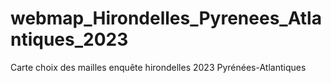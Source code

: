 # webmap_Hirondelles_Pyrenees_Atlantiques_2023
 Carte choix des mailles enquête hirondelles 2023 Pyrénées-Atlantiques
